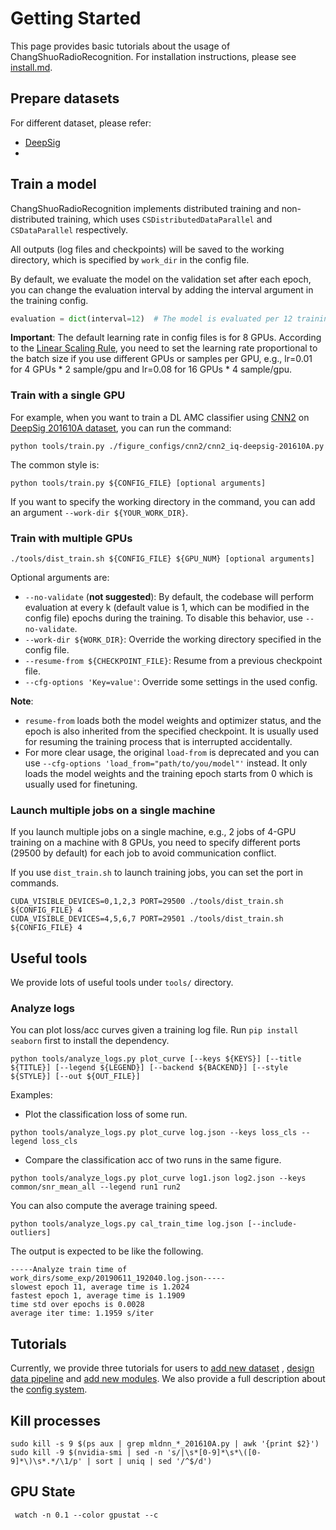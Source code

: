 # Getting Started

This page provides basic tutorials about the usage of ChangShuoRadioRecognition. For installation instructions, please
see [install.md](install.md).

## Prepare datasets

For different dataset, please refer:

- [DeepSig](./dataset/deepsig.md)
- 



## Train a model

ChangShuoRadioRecognition implements distributed training and non-distributed training, which uses `CSDistributedDataParallel`
and `CSDataParallel` respectively.

All outputs (log files and checkpoints) will be saved to the working directory, which is specified by `work_dir` in the
config file.

By default, we evaluate the model on the validation set after each epoch, you can change the evaluation interval by
adding the interval argument in the training config.

```python
evaluation = dict(interval=12)  # The model is evaluated per 12 training epoch.
```

**Important**: The default learning rate in config files is for 8 GPUs. According to
the [Linear Scaling Rule](https://arxiv.org/abs/1706.02677), you need to set the learning rate proportional to the batch
size if you use different GPUs or samples per GPU, e.g., lr=0.01 for 4 GPUs * 2 sample/gpu and lr=0.08 for 16 GPUs * 4
sample/gpu.

### Train with a single GPU

For example, when you want to train a DL AMC classifier using [CNN2](configs/cnn2) on [DeepSig 201610A dataset](https://www.deepsig.ai/datasets), you can run the command: 
```shell
python tools/train.py ./figure_configs/cnn2/cnn2_iq-deepsig-201610A.py
```
The common style is:
```shell
python tools/train.py ${CONFIG_FILE} [optional arguments]
```

If you want to specify the working directory in the command, you can add an argument `--work-dir ${YOUR_WORK_DIR}`.

### Train with multiple GPUs

```shell
./tools/dist_train.sh ${CONFIG_FILE} ${GPU_NUM} [optional arguments]
```

Optional arguments are:

- `--no-validate` (**not suggested**): By default, the codebase will perform evaluation at every k (default value is 1,
  which can be modified in the config file) epochs during the training. To disable this behavior, use `--no-validate`.
- `--work-dir ${WORK_DIR}`: Override the working directory specified in the config file.
- `--resume-from ${CHECKPOINT_FILE}`: Resume from a previous checkpoint file.
- `--cfg-options 'Key=value'`: Override some settings in the used config.

**Note**:

- `resume-from` loads both the model weights and optimizer status, and the epoch is also inherited from the specified
  checkpoint. It is usually used for resuming the training process that is interrupted accidentally.
- For more clear usage, the original `load-from` is deprecated and you can
  use `--cfg-options 'load_from="path/to/you/model"'` instead. It only loads the model weights and the training epoch
  starts from 0 which is usually used for finetuning.

### Launch multiple jobs on a single machine

If you launch multiple jobs on a single machine, e.g., 2 jobs of 4-GPU training on a machine with 8 GPUs, you need to
specify different ports (29500 by default) for each job to avoid communication conflict.

If you use `dist_train.sh` to launch training jobs, you can set the port in commands.

```shell
CUDA_VISIBLE_DEVICES=0,1,2,3 PORT=29500 ./tools/dist_train.sh ${CONFIG_FILE} 4
CUDA_VISIBLE_DEVICES=4,5,6,7 PORT=29501 ./tools/dist_train.sh ${CONFIG_FILE} 4
```

## Useful tools

We provide lots of useful tools under `tools/` directory.

### Analyze logs

You can plot loss/acc curves given a training log file. Run `pip install seaborn` first to install the dependency.

```shell
python tools/analyze_logs.py plot_curve [--keys ${KEYS}] [--title ${TITLE}] [--legend ${LEGEND}] [--backend ${BACKEND}] [--style ${STYLE}] [--out ${OUT_FILE}]
```

Examples:

- Plot the classification loss of some run.

```shell
python tools/analyze_logs.py plot_curve log.json --keys loss_cls --legend loss_cls
```

- Compare the classification acc of two runs in the same figure.

```shell
python tools/analyze_logs.py plot_curve log1.json log2.json --keys common/snr_mean_all --legend run1 run2
```

You can also compute the average training speed.

```shell
python tools/analyze_logs.py cal_train_time log.json [--include-outliers]
```

The output is expected to be like the following.

```
-----Analyze train time of work_dirs/some_exp/20190611_192040.log.json-----
slowest epoch 11, average time is 1.2024
fastest epoch 1, average time is 1.1909
time std over epochs is 0.0028
average iter time: 1.1959 s/iter

```

## Tutorials

Currently, we provide three tutorials for users to [add new dataset](tutorials/new_dataset.md)
, [design data pipeline](tutorials/data_pipeline.md) and [add new modules](tutorials/new_modules.md). We also provide a
full description about the [config system](config.md).

## Kill processes

```shell
sudo kill -s 9 $(ps aux | grep mldnn_*_201610A.py | awk '{print $2}')
sudo kill -9 $(nvidia-smi | sed -n 's/|\s*[0-9]*\s*\([0-9]*\)\s*.*/\1/p' | sort | uniq | sed '/^$/d')
```

## GPU State

```shell
 watch -n 0.1 --color gpustat --c
```